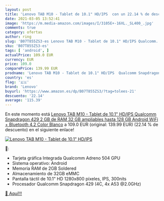 ```yaml
---
layout: post
title: 'Lenovo TAB M10 - Tablet de 10.1" HD/IPS  con un 22.14 % de descuento'
date: 2021-03-05 13:52:41
image: 'https://m.media-amazon.com/images/I/3105E+-16XL._SL400_.jpg'
comments: true
category: ofertas
author: ring
slug: 'B07T855ZS3-es Lenovo TAB M10 - Tablet de 10.1" HD/IPS Qualcomm...'
sku: 'B07T855ZS3-es'
tags: [ 'android', ]
actualPrice: 109.0 EUR
currency: EUR
price: 109.0
comparePrice: 139.99 EUR
prodname: 'Lenovo TAB M10 - Tablet de 10.1" HD/IPS  Qualcomm Snapdragon 429  2 GB de RAM  32 GB ampliables hasta 128 GB  Android  WiFi + Bluetooth 4.2   Color Blanco'
country: 'es'
flag: '🇪🇸'
brand: 'Lenovo'
buyurl: 'https://www.amazon.es/dp/B07T855ZS3/?tag=tolees-21'
descuento: '22.14'
average: '115.39'
---
```


En este momento está [Lenovo TAB M10 - Tablet de 10.1" HD/IPS  Qualcomm Snapdragon 429  2 GB de RAM  32 GB ampliables hasta 128 GB  Android  WiFi + Bluetooth 4.2   Color Blanco](https://www.amazon.es/dp/B07T855ZS3/?tag=tolees-21) a 109.0 EUR (original: 139.99 EUR) (22.14 %  de descuento) en el siguiente enlace!

[![Lenovo TAB M10 - Tablet de 10.1" HD/IPS ](https://m.media-amazon.com/images/I/3105E+-16XL._SL400_.jpg)](https://www.amazon.es/dp/B07T855ZS3/?tag=tolees-21)

🔎:

- Tarjeta gráfica Integrada Qualcomm Adreno 504 GPU
- Sistema operativo: Android
- Memoria RAM de 2GB Soldered
- Almacenamiento de 32GB eMMC
- Pantalla táctil de 10.1" HD 1280x800 píxeles, IPS, 300nits
- Procesador Qualcomm Snapdragon 429 (4C, 4x A53 @2.0GHz)

[🛒 Aquí!!!](https://www.amazon.es/dp/B07T855ZS3/?tag=tolees-21)
